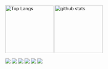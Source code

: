 <p align="left"> 
  <img alt="Top Langs" height="150px" src="https://jaydolphxx-readme-status.vercel.app/api?username=jaydolphXX&count_private=true&show_icons=true&show_icons=true&bg_color=90,000000,745399&theme=radical"/>
  <img alt="github stats" height="150px" src="https://jaydolphxx-readme-status.vercel.app/api?username=jaydolphXX&count_private=true&show_icons=true&show_icons=true&bg_color=90,000000,745399&theme=radical"/>
</p>

![](https://github-profile-trophy.vercel.app/?username=jaydolphXX&bg_color=90,000000,745399&theme=radical&column=7)
![](https://raw.githubusercontent.com/jaydolphXX/jaydolphXX/main/profile-summary-card-output/radical/0-profile-details.svg)
![](https://raw.githubusercontent.com/jaydolphXX/jaydolphXX/main/profile-summary-card-output/radical/1-repos-per-language.svg)
![](https://raw.githubusercontent.com/jaydolphXX/jaydolphXX/main/profile-summary-card-output/radical/2-most-commit-language.svg)
![](https://raw.githubusercontent.com/jaydolphXX/jaydolphXX/main/profile-summary-card-output/radical/3-stats.svg)
![](https://raw.githubusercontent.com/jaydolphXX/jaydolphXX/main/profile-summary-card-output/radical/4-productive-time.svg)
